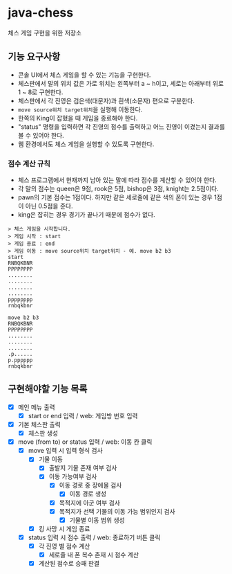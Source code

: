# java-chess
체스 게임 구현을 위한 저장소

## 기능 요구사항

- 콘솔 UI에서 체스 게임을 할 수 있는 기능을 구현한다.
- 체스판에서 말의 위치 값은 가로 위치는 왼쪽부터 a ~ h이고, 세로는 아래부터 위로 1 ~ 8로 구현한다.
- 체스판에서 각 진영은 검은색(대문자)과 흰색(소문자) 편으로 구분한다.
- `move source위치 target위치`을 실행해 이동한다.
- 한쪽의 King이 잡혔을 때 게임을 종료해야 한다.
- "status" 명령을 입력하면 각 진영의 점수를 출력하고 어느 진영이 이겼는지 결과를 볼 수 있어야 한다.
- 웹 환경에서도 체스 게임을 실행할 수 있도록 구현한다.

### 점수 계산 규칙

- 체스 프로그램에서 현재까지 남아 있는 말에 따라 점수를 계산할 수 있어야 한다.
- 각 말의 점수는 queen은 9점, rook은 5점, bishop은 3점, knight는 2.5점이다.
- pawn의 기본 점수는 1점이다. 하지만 같은 세로줄에 같은 색의 폰이 있는 경우 1점이 아닌 0.5점을 준다.
- king은 잡히는 경우 경기가 끝나기 때문에 점수가 없다.

```
> 체스 게임을 시작합니다.
> 게임 시작 : start
> 게임 종료 : end
> 게임 이동 : move source위치 target위치 - 예. move b2 b3
start
RNBQKBNR
PPPPPPPP
........
........
........
........
pppppppp
rnbqkbnr

move b2 b3
RNBQKBNR
PPPPPPPP
........
........
........
.p......
p.pppppp
rnbqkbnr
```

## 구현해야할 기능 목록
- [x] 메인 메뉴 출력
    - [x] start or end 입력 / web: 게임방 번호 입력
- [x] 기본 체스판 출력
    - [x] 체스판 생성
- [x] move (from to) or status 입력 / web: 이동 칸 클릭
    - [x] move 입력 시 입력 형식 검사
        - [x] 기물 이동
            - [x] 출발지 기물 존재 여부 검사
            - [x] 이동 가능여부 검사
                - [x] 이동 경로 중 장애물 검사
                    - [x] 이동 경로 생성
                - [x] 목적지에 아군 여부 검사
                - [x] 목적지가 선택 기물의 이동 가능 범위인지 검사
                    - [x] 기물별 이동 범위 생성
        - [x] 킹 사망 시 게임 종료
    - [x] status 입력 시 점수 출력 / web: 종료하기 버튼 클릭
        - [x] 각 진영 별 점수 계산
            - [x] 세로줄 내 폰 복수 존재 시 점수 계산
        - [x] 계산된 점수로 승패 판결